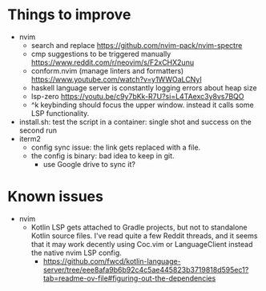 # Things to improve

- nvim
    - search and replace https://github.com/nvim-pack/nvim-spectre
    - cmp suggestions to be triggered manually https://www.reddit.com/r/neovim/s/F2xCHX2unu
    - conform.nvim (manage linters and formatters) https://www.youtube.com/watch?v=y1WWOaLCNyI
    - haskell language server is constantly logging errors about heap size
    - lsp-zero https://youtu.be/c9y7bKk-R7U?si=L4TAexc3y8vs7BQO
    - ^k keybinding should focus the upper window. instead it calls some LSP functionality.
- install.sh: test the script in a container: single shot and success on the second run
- iterm2
    - config sync issue: the link gets replaced with a file.
    - the config is binary: bad idea to keep in git.
        - use Google drive to sync it?

# Known issues

- nvim
    - Kotlin LSP gets attached to Gradle projects, but not to standalone Kotlin source files. I've read quite a few Reddit threads, and it seems that it may work decently using Coc.vim or LanguageClient instead the native nvim LSP config.
        - https://github.com/fwcd/kotlin-language-server/tree/eee8afa9b6b92c4c5ae445823b3719818d595ec1?tab=readme-ov-file#figuring-out-the-dependencies

